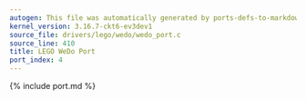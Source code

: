 ```yaml
---
autogen: This file was automatically generated by ports-defs-to-markdown.py
kernel_version: 3.16.7-ckt6-ev3dev1
source_file: drivers/lego/wedo/wedo_port.c
source_line: 410
title: LEGO WeDo Port
port_index: 4
---
```


{% include port.md %}
